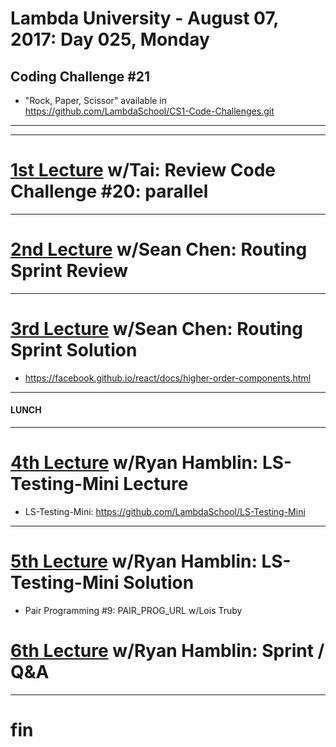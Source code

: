 # Lambda University - August 07, 2017: Day 025, Monday
## Coding Challenge #21
- "Rock, Paper, Scissor" available in https://github.com/LambdaSchool/CS1-Code-Challenges.git
***

***
# [1st Lecture](https://youtu.be/EWejyPwcfis) w/Tai: Review Code Challenge #20: parallel
***
# [2nd Lecture](VIDEO_RECORDED_NOT_POSTED) w/Sean Chen: Routing Sprint Review
***
# [3rd Lecture](https://youtu.be/EIu4D0QWECM) w/Sean Chen: Routing Sprint Solution
- https://facebook.github.io/react/docs/higher-order-components.html

***
#### LUNCH
***
# [4th Lecture](https://youtu.be/nTRxvncdyHY) w/Ryan Hamblin: LS-Testing-Mini Lecture
- LS-Testing-Mini: https://github.com/LambdaSchool/LS-Testing-Mini

***
# [5th Lecture](https://youtu.be/ujinGT484G8) w/Ryan Hamblin: LS-Testing-Mini Solution
- Pair Programming #9: PAIR_PROG_URL w/Lois Truby

# [6th Lecture](https://youtu.be/9GYAo-7wkgM) w/Ryan Hamblin: Sprint / Q&A
***
# fin
